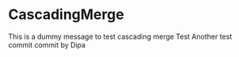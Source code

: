 # CascadingMerge
This is a dummy message to test cascading merge
Test
Another test commit
commit by Dipa
